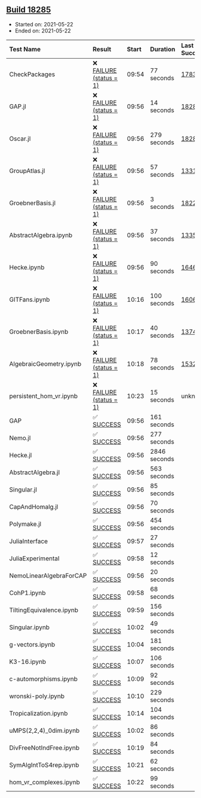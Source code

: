 ## [Build 18285](https://oscarci.mathematik.uni-kl.de/job/oscar/18285/)

* Started on: 2021-05-22
* Ended on: 2021-05-22

| Test Name    | Result | Start | Duration | Last Success | First Failure |
|:-------------|:-------|:------|:---------|:-------------|:--------------|
| CheckPackages | ❌ [FAILURE (status = 1)](https://oscarci.mathematik.uni-kl.de/job/oscar/18285/artifact/logs/build-18285/CheckPackages.log) | 09:54 | 77 seconds | [17832](https://oscarci.mathematik.uni-kl.de/job/oscar/17832/) | [17833](https://oscarci.mathematik.uni-kl.de/job/oscar/17833/) |
| GAP.jl | ❌ [FAILURE (status = 1)](https://oscarci.mathematik.uni-kl.de/job/oscar/18285/artifact/logs/build-18285/GAP.jl.log) | 09:56 | 14 seconds | [18284](https://oscarci.mathematik.uni-kl.de/job/oscar/18284/) | [18285](https://oscarci.mathematik.uni-kl.de/job/oscar/18285/) |
| Oscar.jl | ❌ [FAILURE (status = 1)](https://oscarci.mathematik.uni-kl.de/job/oscar/18285/artifact/logs/build-18285/Oscar.jl.log) | 09:56 | 279 seconds | [18284](https://oscarci.mathematik.uni-kl.de/job/oscar/18284/) | [18285](https://oscarci.mathematik.uni-kl.de/job/oscar/18285/) |
| GroupAtlas.jl | ❌ [FAILURE (status = 1)](https://oscarci.mathematik.uni-kl.de/job/oscar/18285/artifact/logs/build-18285/GroupAtlas.jl.log) | 09:56 | 57 seconds | [13311](https://oscarci.mathematik.uni-kl.de/job/oscar/13311/) | [13312](https://oscarci.mathematik.uni-kl.de/job/oscar/13312/) |
| GroebnerBasis.jl | ❌ [FAILURE (status = 1)](https://oscarci.mathematik.uni-kl.de/job/oscar/18285/artifact/logs/build-18285/GroebnerBasis.jl.log) | 09:56 | 3 seconds | [18228](https://oscarci.mathematik.uni-kl.de/job/oscar/18228/) | [18229](https://oscarci.mathematik.uni-kl.de/job/oscar/18229/) |
| AbstractAlgebra.ipynb | ❌ [FAILURE (status = 1)](https://oscarci.mathematik.uni-kl.de/job/oscar/18285/artifact/logs/build-18285/AbstractAlgebra.ipynb.log) | 09:56 | 37 seconds | [13355](https://oscarci.mathematik.uni-kl.de/job/oscar/13355/) | [13356](https://oscarci.mathematik.uni-kl.de/job/oscar/13356/) |
| Hecke.ipynb | ❌ [FAILURE (status = 1)](https://oscarci.mathematik.uni-kl.de/job/oscar/18285/artifact/logs/build-18285/Hecke.ipynb.log) | 09:56 | 90 seconds | [16463](https://oscarci.mathematik.uni-kl.de/job/oscar/16463/) | [16464](https://oscarci.mathematik.uni-kl.de/job/oscar/16464/) |
| GITFans.ipynb | ❌ [FAILURE (status = 1)](https://oscarci.mathematik.uni-kl.de/job/oscar/18285/artifact/logs/build-18285/GITFans.ipynb.log) | 10:16 | 100 seconds | [16068](https://oscarci.mathematik.uni-kl.de/job/oscar/16068/) | [16069](https://oscarci.mathematik.uni-kl.de/job/oscar/16069/) |
| GroebnerBasis.ipynb | ❌ [FAILURE (status = 1)](https://oscarci.mathematik.uni-kl.de/job/oscar/18285/artifact/logs/build-18285/GroebnerBasis.ipynb.log) | 10:17 | 40 seconds | [13748](https://oscarci.mathematik.uni-kl.de/job/oscar/13748/) | [13749](https://oscarci.mathematik.uni-kl.de/job/oscar/13749/) |
| AlgebraicGeometry.ipynb | ❌ [FAILURE (status = 1)](https://oscarci.mathematik.uni-kl.de/job/oscar/18285/artifact/logs/build-18285/AlgebraicGeometry.ipynb.log) | 10:18 | 78 seconds | [15322](https://oscarci.mathematik.uni-kl.de/job/oscar/15322/) | [15323](https://oscarci.mathematik.uni-kl.de/job/oscar/15323/) |
| persistent_hom_vr.ipynb | ❌ [FAILURE (status = 1)](https://oscarci.mathematik.uni-kl.de/job/oscar/18285/artifact/logs/build-18285/persistent_hom_vr.ipynb.log) | 10:23 | 15 seconds | unknown | unknown |
| GAP | ✅ [SUCCESS](https://oscarci.mathematik.uni-kl.de/job/oscar/18285/artifact/logs/build-18285/GAP.log) | 09:56 | 161 seconds |  |  |
| Nemo.jl | ✅ [SUCCESS](https://oscarci.mathematik.uni-kl.de/job/oscar/18285/artifact/logs/build-18285/Nemo.jl.log) | 09:56 | 277 seconds |  |  |
| Hecke.jl | ✅ [SUCCESS](https://oscarci.mathematik.uni-kl.de/job/oscar/18285/artifact/logs/build-18285/Hecke.jl.log) | 09:56 | 2846 seconds |  |  |
| AbstractAlgebra.jl | ✅ [SUCCESS](https://oscarci.mathematik.uni-kl.de/job/oscar/18285/artifact/logs/build-18285/AbstractAlgebra.jl.log) | 09:56 | 563 seconds |  |  |
| Singular.jl | ✅ [SUCCESS](https://oscarci.mathematik.uni-kl.de/job/oscar/18285/artifact/logs/build-18285/Singular.jl.log) | 09:56 | 85 seconds |  |  |
| CapAndHomalg.jl | ✅ [SUCCESS](https://oscarci.mathematik.uni-kl.de/job/oscar/18285/artifact/logs/build-18285/CapAndHomalg.jl.log) | 09:56 | 70 seconds |  |  |
| Polymake.jl | ✅ [SUCCESS](https://oscarci.mathematik.uni-kl.de/job/oscar/18285/artifact/logs/build-18285/Polymake.jl.log) | 09:56 | 454 seconds |  |  |
| JuliaInterface | ✅ [SUCCESS](https://oscarci.mathematik.uni-kl.de/job/oscar/18285/artifact/logs/build-18285/JuliaInterface.log) | 09:57 | 27 seconds |  |  |
| JuliaExperimental | ✅ [SUCCESS](https://oscarci.mathematik.uni-kl.de/job/oscar/18285/artifact/logs/build-18285/JuliaExperimental.log) | 09:58 | 12 seconds |  |  |
| NemoLinearAlgebraForCAP | ✅ [SUCCESS](https://oscarci.mathematik.uni-kl.de/job/oscar/18285/artifact/logs/build-18285/NemoLinearAlgebraForCAP.log) | 09:56 | 20 seconds |  |  |
| CohP1.ipynb | ✅ [SUCCESS](https://oscarci.mathematik.uni-kl.de/job/oscar/18285/artifact/logs/build-18285/CohP1.ipynb.log) | 09:58 | 68 seconds |  |  |
| TiltingEquivalence.ipynb | ✅ [SUCCESS](https://oscarci.mathematik.uni-kl.de/job/oscar/18285/artifact/logs/build-18285/TiltingEquivalence.ipynb.log) | 09:59 | 156 seconds |  |  |
| Singular.ipynb | ✅ [SUCCESS](https://oscarci.mathematik.uni-kl.de/job/oscar/18285/artifact/logs/build-18285/Singular.ipynb.log) | 10:02 | 49 seconds |  |  |
| g-vectors.ipynb | ✅ [SUCCESS](https://oscarci.mathematik.uni-kl.de/job/oscar/18285/artifact/logs/build-18285/g-vectors.ipynb.log) | 10:04 | 181 seconds |  |  |
| K3-16.ipynb | ✅ [SUCCESS](https://oscarci.mathematik.uni-kl.de/job/oscar/18285/artifact/logs/build-18285/K3-16.ipynb.log) | 10:07 | 106 seconds |  |  |
| c-automorphisms.ipynb | ✅ [SUCCESS](https://oscarci.mathematik.uni-kl.de/job/oscar/18285/artifact/logs/build-18285/c-automorphisms.ipynb.log) | 10:09 | 92 seconds |  |  |
| wronski-poly.ipynb | ✅ [SUCCESS](https://oscarci.mathematik.uni-kl.de/job/oscar/18285/artifact/logs/build-18285/wronski-poly.ipynb.log) | 10:10 | 229 seconds |  |  |
| Tropicalization.ipynb | ✅ [SUCCESS](https://oscarci.mathematik.uni-kl.de/job/oscar/18285/artifact/logs/build-18285/Tropicalization.ipynb.log) | 10:14 | 104 seconds |  |  |
| uMPS(2,2,4)_0dim.ipynb | ✅ [SUCCESS](https://oscarci.mathematik.uni-kl.de/job/oscar/18285/artifact/logs/build-18285/uMPS-2-2-4-_0dim.ipynb.log) | 10:02 | 86 seconds |  |  |
| DivFreeNotIndFree.ipynb | ✅ [SUCCESS](https://oscarci.mathematik.uni-kl.de/job/oscar/18285/artifact/logs/build-18285/DivFreeNotIndFree.ipynb.log) | 10:19 | 84 seconds |  |  |
| SymAlgIntToS4rep.ipynb | ✅ [SUCCESS](https://oscarci.mathematik.uni-kl.de/job/oscar/18285/artifact/logs/build-18285/SymAlgIntToS4rep.ipynb.log) | 10:21 | 62 seconds |  |  |
| hom_vr_complexes.ipynb | ✅ [SUCCESS](https://oscarci.mathematik.uni-kl.de/job/oscar/18285/artifact/logs/build-18285/hom_vr_complexes.ipynb.log) | 10:22 | 99 seconds |  |  |
